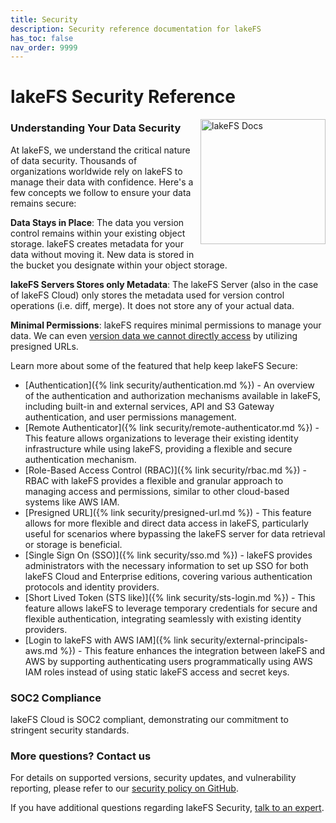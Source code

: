```yaml
---
title: Security
description: Security reference documentation for lakeFS
has_toc: false
nav_order: 9999
---
```


# lakeFS Security Reference

<img src="/assets/img/docs_logo.png" alt="lakeFS Docs" width=200 style="float: right; margin: 0 0 10px 10px;"/>

### Understanding Your Data Security ###

At lakeFS, we understand the critical nature of data security. Thousands of organizations worldwide rely on lakeFS to manage their data with confidence. Here's a few concepts we follow to ensure your data remains secure:

**Data Stays in Place**: The data you version control remains within your existing object storage. lakeFS creates metadata for your data without moving it. New data is stored in the bucket you designate within your object storage.

**lakeFS Servers Stores only Metadata**: The lakeFS Server (also in the case of lakeFS Cloud) only stores the metadata used for version control operations (i.e. diff, merge). It does not store any of your actual data.

**Minimal Permissions**: lakeFS requires minimal permissions to manage your data. We can even [version data we cannot directly access](https://lakefs.io/blog/pre-signed-urls/) by utilizing presigned URLs.

Learn more about some of the featured that help keep lakeFS Secure:

- [Authentication]({% link security/authentication.md %}) - An overview of the authentication and authorization mechanisms available in lakeFS, including built-in and external services, API and S3 Gateway authentication, and user permissions management.
- [Remote Authenticator]({% link security/remote-authenticator.md %}) - This feature allows organizations to leverage their existing identity infrastructure while using lakeFS, providing a flexible and secure authentication mechanism.
- [Role-Based Access Control (RBAC)]({% link security/rbac.md %}) - RBAC with lakeFS provides a flexible and granular approach to managing access and permissions, similar to other cloud-based systems like AWS IAM.
- [Presigned URL]({% link security/presigned-url.md %}) - This feature allows for more flexible and direct data access in lakeFS, particularly useful for scenarios where bypassing the lakeFS server for data retrieval or storage is beneficial.
- [Single Sign On (SSO)]({% link security/sso.md %}) - lakeFS provides administrators with the necessary information to set up SSO for both lakeFS Cloud and Enterprise editions, covering various authentication protocols and identity providers.
- [Short Lived Token (STS like)]({% link security/sts-login.md %}) - This feature allows lakeFS to leverage temporary credentials for secure and flexible authentication, integrating seamlessly with existing identity providers.
- [Login to lakeFS with AWS IAM]({% link security/external-principals-aws.md %}) - This feature enhances the integration between lakeFS and AWS by supporting authenticating users programmatically using AWS IAM roles instead of using static lakeFS access and secret keys.

### SOC2 Compliance ###
lakeFS Cloud is SOC2 compliant, demonstrating our commitment to stringent security standards.

### More questions? Contact us ###
For details on supported versions, security updates, and vulnerability reporting, please refer to our [security policy on GitHub]( https://github.com/treeverse/lakeFS/security/policy).

If you have additional questions regarding lakeFS Security, [talk to an expert](https://meetings.hubspot.com/iddo-avneri/lakefs-security-questions).